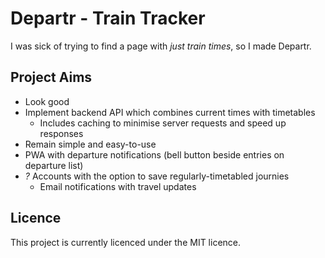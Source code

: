 # Departr - Train Tracker

I was sick of trying to find a page with *just train times*, so I made Departr.

## Project Aims

* Look good
* Implement backend API which combines current times with timetables
    * Includes caching to minimise server requests and speed up responses
* Remain simple and easy-to-use
* PWA with departure notifications (bell button beside entries on departure list)
* *?* Accounts with the option to save regularly-timetabled journies
    * Email notifications with travel updates

## Licence

This project is currently licenced under the MIT licence.